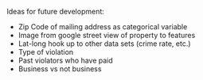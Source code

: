 Ideas for future development:
- Zip Code of mailing address as categorical variable
- Image from google street view of property to features
- Lat-long hook up to other data sets (crime rate, etc.)
- Type of violation
- Past violators who have paid
- Business vs not business
